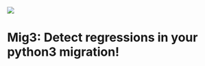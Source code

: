 ![](https://repository-images.githubusercontent.com/183804036/f4e59c00-69bb-11e9-96c5-6188c6a6f664)

# Mig3: Detect regressions in your python3 migration!
